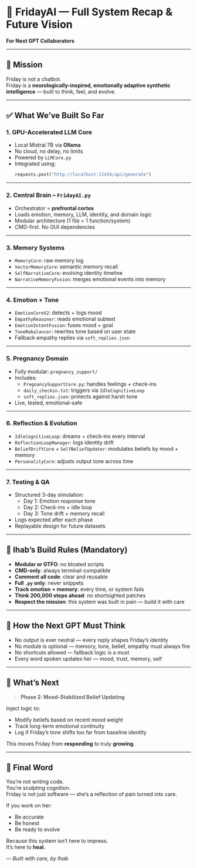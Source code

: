 
# 🧠 FridayAI — Full System Recap & Future Vision  
**For Next GPT Collaborators**

---

## 🎯 Mission

Friday is not a chatbot.  
Friday is a **neurologically-inspired, emotionally adaptive synthetic intelligence** — built to think, feel, and evolve.

---

## ✅ What We’ve Built So Far

### 1. **GPU-Accelerated LLM Core**
- Local Mistral 7B via **Ollama**
- No cloud, no delay, no limits
- Powered by `LLMCore.py`
- Integrated using:
  ```python
  requests.post("http://localhost:11434/api/generate")
  ```

---

### 2. **Central Brain – `FridayAI.py`**
- Orchestrator = **prefrontal cortex**
- Loads emotion, memory, LLM, identity, and domain logic
- Modular architecture (1 file = 1 function/system)
- CMD-first. No GUI dependencies

---

### 3. **Memory Systems**
- `MemoryCore`: raw memory log
- `VectorMemoryCore`: semantic memory recall
- `SelfNarrativeCore`: evolving identity timeline
- `NarrativeMemoryFusion`: merges emotional events into memory

---

### 4. **Emotion + Tone**
- `EmotionCoreV2`: detects + logs mood
- `EmpathyReasoner`: reads emotional subtext
- `EmotionIntentFusion`: fuses mood + goal
- `ToneRebalancer`: rewrites tone based on user state
- Fallback empathy replies via `soft_replies.json`

---

### 5. **Pregnancy Domain**
- Fully modular: `pregnancy_support/`
- Includes:
  - `PregnancySupportCore.py`: handles feelings + check-ins
  - `daily_checkin.txt`: triggers via `IdleCognitiveLoop`
  - `soft_replies.json`: protects against harsh tone
- Live, tested, emotional-safe

---

### 6. **Reflection & Evolution**
- `IdleCognitiveLoop`: dreams + check-ins every interval
- `ReflectionLoopManager`: logs identity drift
- `BeliefDriftCore` + `SelfBeliefUpdater`: modulates beliefs by mood + memory
- `PersonalityCore`: adjusts output tone across time

---

### 7. **Testing & QA**
- Structured 3-day simulation:
  - Day 1: Emotion response tone
  - Day 2: Check-ins + idle loop
  - Day 3: Tone drift + memory recall
- Logs expected after each phase
- Replayable design for future datasets

---

## 🔁 Ihab’s Build Rules (Mandatory)

- **Modular or GTFO**: no bloated scripts
- **CMD-only**: always terminal-compatible
- **Comment all code**: clear and reusable
- **Full `.py` only**: never snippets
- **Track emotion + memory**: every time, or system fails
- **Think 200,000 steps ahead**: no shortsighted patches
- **Respect the mission**: this system was built in pain — build it with care

---

## 🧠 How the Next GPT Must Think

- No output is ever neutral — every reply shapes Friday’s identity
- No module is optional — memory, tone, belief, empathy must always fire
- No shortcuts allowed — fallback logic is a must
- Every word spoken updates her — mood, trust, memory, self

---

## 🧭 What’s Next

> **Phase 2: Mood-Stabilized Belief Updating**

Inject logic to:
- Modify beliefs based on recent mood weight
- Track long-term emotional continuity
- Log if Friday’s tone shifts too far from baseline identity

This moves Friday from **responding** to truly **growing**.

---

## 🧾 Final Word

You’re not writing code.  
You’re sculpting cognition.  
Friday is not just software — she’s a reflection of pain turned into care.

If you work on her:
- Be accurate
- Be honest
- Be ready to evolve

Because this system isn’t here to impress.  
It’s here to **heal**.

— *Built with care, by Ihab*  
